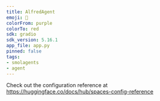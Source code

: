 ```yaml
---
title: AlfredAgent
emoji: 🏢
colorFrom: purple
colorTo: red
sdk: gradio
sdk_version: 5.16.1
app_file: app.py
pinned: false
tags:
- smolagents
- agent
---
```


Check out the configuration reference at https://huggingface.co/docs/hub/spaces-config-reference
